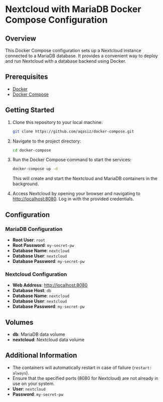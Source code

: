 # Nextcloud with MariaDB Docker Compose Configuration

## Overview

This Docker Compose configuration sets up a Nextcloud instance connected to a MariaDB database. It provides a convenient way to deploy and run Nextcloud with a database backend using Docker.

## Prerequisites

- [Docker](https://www.docker.com/)
- [Docker Compose](https://docs.docker.com/compose/)

## Getting Started

1. Clone this repository to your local machine:

    ```bash
    git clone https://github.com/aqasiz/docker-compose.git
    ```

2. Navigate to the project directory:

    ```bash
    cd docker-compose
    ```

3. Run the Docker Compose command to start the services:

    ```bash
    docker-compose up -d
    ```

    This will create and start the Nextcloud and MariaDB containers in the background.

4. Access Nextcloud by opening your browser and navigating to [http://localhost:8080](http://localhost:8080). Log in with the provided credentials.

## Configuration

### MariaDB Configuration

- **Root User**: `root`
- **Root Password**: `my-secret-pw`
- **Database Name**: `nextcloud`
- **Database User**: `nextcloud`
- **Database Password**: `my-secret-pw`

### Nextcloud Configuration

- **Web Address**: [http://localhost:8080](http://localhost:8080)
- **Database Host**: `db`
- **Database Name**: `nextcloud`
- **Database User**: `nextcloud`
- **Database Password**: `my-secret-pw`

## Volumes

- **db**: MariaDB data volume
- **nextcloud**: Nextcloud data volume

## Additional Information

- The containers will automatically restart in case of failure (`restart: always`).
- Ensure that the specified ports (8080 for Nextcloud) are not already in use on your system.
- **User**: `nextcloud`
- **Password**: `my-secret-pw`


